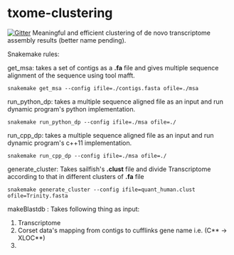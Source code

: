 # txome-clustering

[![Gitter](https://badges.gitter.im/Join%20Chat.svg)](https://gitter.im/COMBINE-lab/txome-clustering?utm_source=badge&utm_medium=badge&utm_campaign=pr-badge&utm_content=badge)
Meaningful and efficient clustering of de novo transcriptome assembly results (better name pending).

Snakemake rules:

get_msa: takes a set of contigs as a **.fa** file and gives multiple sequence alignment of the sequence using tool mafft.
```
snakemake get_msa --config ifile=./contigs.fasta ofile=./msa
```

run_python_dp: takes a multiple sequence aligned file as an input and run dynamic program's python implementation.
```
snakemake run_python_dp --config ifile=./msa ofile=./
```

run_cpp_dp: takes a multiple sequence aligned file as an input and run dynamic program's c++11 implementation.
```
snakemake run_cpp_dp --config ifile=./msa ofile=./
```

generate_cluster: Takes sailfish's **.clust** file and divide Transcriptome according to that in different clusters of **.fa** file
```
snakemake generate_cluster --config ifile=quant_human.clust ofile=Trinity.fasta
```

makeBlastdb : Takes following thing as input:
1. Transcriptome
2. Corset data's mapping from contigs to cufflinks gene name i.e. (C** -> XLOC**)
3. 
